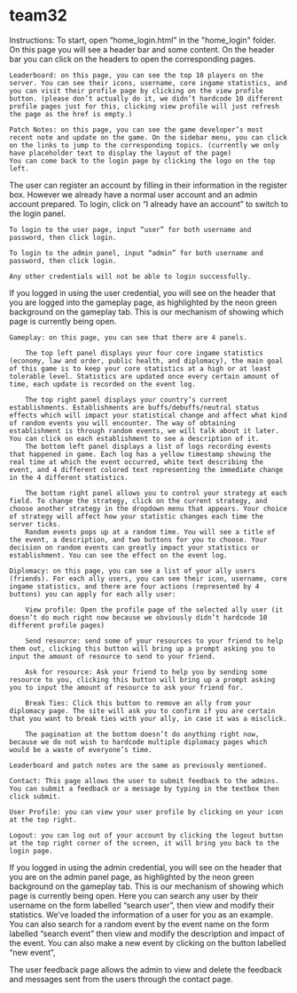 # team32
Instructions:
To start, open “home_login.html” in the "home_login" folder. On this page you will see a header bar and some content. On the header bar you can click on the headers to open the corresponding pages.

    Leaderboard: on this page, you can see the top 10 players on the server. You can see their icons, username, core ingame statistics, and you can visit their profile page by clicking on the view profile button. (please don’t actually do it, we didn’t hardcode 10 different profile pages just for this, clicking view profile will just refresh the page as the href is empty.)

    Patch Notes: on this page, you can see the game developer’s most recent note and update on the game. On the sidebar menu, you can click on the links to jump to the corresponding topics. (currently we only have placeholder text to display the layout of the page)
    You can come back to the login page by clicking the logo on the top left.

The user can register an account by filling in their information in the register box. However we already have a normal user account and an admin account prepared. To login, click on “I already have an account” to switch to the login panel.

    To login to the user page, input “user” for both username and password, then click login.

    To login to the admin panel, input “admin” for both username and password, then click login.

    Any other credentials will not be able to login successfully.

If you logged in using the user credential, you will see on the header that you are logged into the gameplay page, as highlighted by the neon green background on the gameplay tab. This is our mechanism of showing which page is currently being open.

    Gameplay: on this page, you can see that there are 4 panels.

        The top left panel displays your four core ingame statistics (economy, law and order, public health, and diplomacy), the main goal of this game is to keep your core statistics at a high or at least tolerable level. Statistics are updated once every certain amount of time, each update is recorded on the event log.

        The top right panel displays your country’s current establishments. Establishments are buffs/debuffs/neutral status effects which will impact your statistical change and affect what kind of random events you will encounter. The way of obtaining establishment is through random events, we will talk about it later. You can click on each establishment to see a description of it.
        The bottom left panel displays a list of logs recording events that happened in game. Each log has a yellow timestamp showing the real time at which the event occurred, white text describing the event, and 4 different colored text representing the immediate change in the 4 different statistics.

        The bottom right panel allows you to control your strategy at each field. To change the strategy, click on the current strategy, and choose another strategy in the dropdown menu that appears. Your choice of strategy will affect how your statistic changes each time the server ticks.
        Random events pops up at a random time. You will see a title of the event, a description, and two buttons for you to choose. Your decision on random events can greatly impact your statistics or establishment. You can see the effect on the event log.

    Diplomacy: on this page, you can see a list of your ally users (friends). For each ally users, you can see their icon, username, core ingame statistics, and there are four actions (represented by 4 buttons) you can apply for each ally user:

        View profile: Open the profile page of the selected ally user (it doesn’t do much right now because we obviously didn’t hardcode 10 different profile pages)

        Send resource: send some of your resources to your friend to help them out, clicking this button will bring up a prompt asking you to input the amount of resource to send to your friend.

        Ask for resource: Ask your friend to help you by sending some resource to you, clicking this button will bring up a prompt asking you to input the amount of resource to ask your friend for.

        Break Ties: Click this button to remove an ally from your diplomacy page. The site will ask you to confirm if you are certain that you want to break ties with your ally, in case it was a misclick.

        The pagination at the bottom doesn’t do anything right now, because we do not wish to hardcode multiple diplomacy pages which would be a waste of everyone’s time.

    Leaderboard and patch notes are the same as previously mentioned.

    Contact: This page allows the user to submit feedback to the admins. You can submit a feedback or a message by typing in the textbox then click submit.

    User Profile: you can view your user profile by clicking on your icon at the top right.

    Logout: you can log out of your account by clicking the logout button at the top right corner of the screen, it will bring you back to the login page.

If you logged in using the admin credential, you will see on the header that you are on the admin panel page, as highlighted by the neon green background on the gameplay tab. This is our mechanism of showing which page is currently being open. Here you can search any user by their username on the form labelled “search user”, then view and modify their statistics. We’ve loaded the information of a user for you as an example. You can also search for a random event by the event name on the form labelled “search event” then view and modify the description and impact of the event. You can also make a new event by clicking on the button labelled “new event”,

The user feedback page allows the admin to view and delete the feedback and messages sent from the users through the contact page. 
